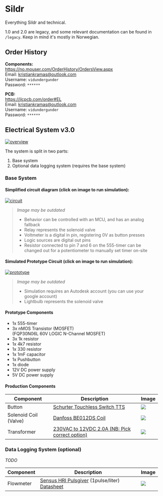 # Sildr

Everything Sildr and technical.

1.0 and 2.0 are legacy, and some relevant documentation can be found in `/legacy`. Keep in mind it's mostly in Norwegian.

## Order History

**Components:**  
https://no.mouser.com/OrderHistory/OrdersView.aspx  
Email: kristiankramas@outlook.com  
Username: `vidundergunder`  
Password: `******`

**PCB:**  
https://jlcpcb.com/order#EL  
Email: kristiankramas@outlook.com  
Username: `vidundergunder`  
Password: `******`

## Electrical System v3.0

[![overview](./overview.png)](https://www.figma.com/file/0GwcSEPVadjQJGAlymwUbZ/Sildr-Electronics?node-id=0%3A1)

The system is split in two parts:

1. Base system
2. Optional data logging system (requires the base system)

### Base System

#### Simplified circuit diagram (click on image to run simulation):

[![circuit](./circuit.png)](https://everycircuit.com/circuit/6050376572469248/sildr-v3.0-base)

> _Image may be outdated_
> 
> - Behavior can be controlled with an MCU, and has an analog fallback
> - Relay represents the solenoid valve
> - Voltmeter is a digital in pin, registering 0V as button presses
> - Logic sources are digital out pins
> - Resistor connected to pin 7 and 6 on the 555-timer can be changed out for a potentiometer to manually set timer on-site

#### Simulated Prototype Circuit (click on image to run simulation):

[![prototype](./prototype.png)](https://www.tinkercad.com/things/aFhGxdh2pm7-epic-kieran-snaget/editel?sharecode=H4w5i4wpWhwLbEqHADM-LBKgBsFjJOnHqNgQgjkQ6uU)

> _Image may be outdated_  
> 
> - Simulation requires an Autodesk account (you can use your google account)
> - Lightbulb represents the solenoid valve

#### Prototype Components

- 1x 555-timer
- 3x nMOS Transistor (MOSFET)  
(FQP30N06L 60V LOGIC N-Channel MOSFET)
- 3x 1k resistor
- 1x 4k7 resistor
- 1x 330 resistor
- 1x 1mF capacitor
- 1x Pushbutton
- 1x diode
- 12V DC power supply
- 5V DC power supply

#### Production Components

| Component      | Description                   | Image                                                    |
| -------------- | ----------------------------- | -------------------------------------------------------- |
| Button         | [Schurter Touchless Switch TTS](https://www.schurter.com/en/datasheet/TTS) | ![](./components/buttons/Schurter-TTS/images/button.png) |
| Solenoid Coil (Valve) | [Danfoss BE012DS Coil](https://store.danfoss.com/no/no/Climate-Solutions-for-cooling/Ventiler/Ventilspoler/Spoler-for-Magnetventiler/Magnetventilspole%2C-BE012DS%2C-Koblingsboks%2C-Multipakk/p/018F6756#/) | ![](./components/valve/solenoid.jpg) |
| Transformer | [230VAC to 12VDC 2.0A (NB: Pick correct option)](https://www.biltema.no/en-no/construction/electrical-installations/lamp-sockets/led-transformer-12-v-dc-2000038013) | ![](./components/transformer/transformer.jpg) |


### Data Logging System (optional)

_TODO_

| Component      | Description                   | Image                                                    |
| -------------- | ----------------------------- | -------------------------------------------------------- |
| Flowmeter | [Sensus HRI Pulsgiver](https://www.ahlsell.no/products/vvs-teknisk-produkter/ventiler---filter-og-instrumenter/vannmalere-med-tilbehor/4021402/) (1pulse/liter) [Datasheet](https://nobb-vavvs.no/API/Produktfiler/LastNed?id=27486&inline=) | ![](./components/flowmeter/sunsus-hri-pulsgiver.jpg) |
